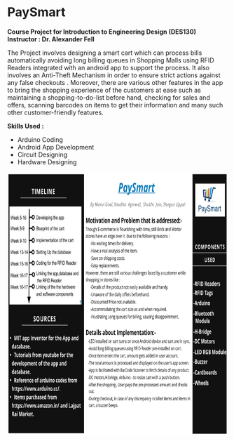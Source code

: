 # PaySmart

<b> Course Project for Introduction to Engineering Design (DES130) </b><br>
<b> Instructor : Dr. Alexander Fell </b><br>

The Project involves designing a smart cart which can process bills automatically avoiding long billing queues in Shopping Malls using RFID Readers integrated with an android app to support the process. It also involves an Anti-Theft Mechanism in order to ensure strict actions against any false checkouts . Moreover, there are various other features in the app  to bring the shopping experience of the customers at ease such as maintaining a shopping-to-do-list before hand, checking for sales and offers, scanning barcodes on items to get their information and many such other customer-friendly features.

<b> Skills Used : </b><br>
- Arduino Coding <br>
- Android App Development <br>
- Circuit Designing <br>
- Hardware Designing <br>

<img src = "project_poster.jpeg" height = "600" width = "900" />

